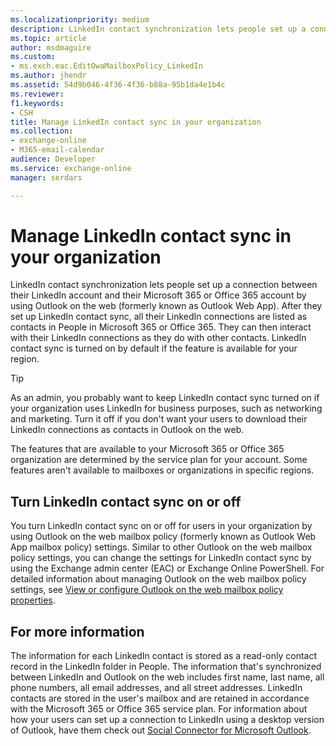 ```yaml
---
ms.localizationpriority: medium
description: LinkedIn contact synchronization lets people set up a connection between their LinkedIn account and their Microsoft 365 or Office 365 account by using Outlook on the web. After they set up LinkedIn contact sync, all their LinkedIn connections are listed as contacts in People in Microsoft 365 or Office 365. They can then interact with their LinkedIn connections as they do with other contacts. LinkedIn contact sync is turned on by default if the feature is available for your region.
ms.topic: article
author: msdmaguire
ms.custom:
- ms.exch.eac.EditOwaMailboxPolicy_LinkedIn
ms.author: jhendr
ms.assetid: 54d9b046-4f36-4f36-b88a-95b1da4e1b4c
ms.reviewer: 
f1.keywords:
- CSH
title: Manage LinkedIn contact sync in your organization
ms.collection: 
- exchange-online
- M365-email-calendar
audience: Developer
ms.service: exchange-online
manager: serdars

---
```


# Manage LinkedIn contact sync in your organization

LinkedIn contact synchronization lets people set up a connection between their LinkedIn account and their Microsoft 365 or Office 365 account by using Outlook on the web (formerly known as Outlook Web App). After they set up LinkedIn contact sync, all their LinkedIn connections are listed as contacts in People in Microsoft 365 or Office 365. They can then interact with their LinkedIn connections as they do with other contacts. LinkedIn contact sync is turned on by default if the feature is available for your region.

> [!TIP]
> 
> As an admin, you probably want to keep LinkedIn contact sync turned on if your organization uses LinkedIn for business purposes, such as networking and marketing. Turn it off if you don't want your users to download their LinkedIn connections as contacts in Outlook on the web.
> 
> The features that are available to your Microsoft 365 or Office 365 organization are determined by the service plan for your account. Some features aren't available to mailboxes or organizations in specific regions.

## Turn LinkedIn contact sync on or off

You turn LinkedIn contact sync on or off for users in your organization by using Outlook on the web mailbox policy (formerly known as Outlook Web App mailbox policy) settings. Similar to other Outlook on the web mailbox policy settings, you can change the settings for LinkedIn contact sync by using the Exchange admin center (EAC) or Exchange Online PowerShell. For detailed information about managing Outlook on the web mailbox policy settings, see [View or configure Outlook on the web mailbox policy properties](../clients-and-mobile-in-exchange-online/outlook-on-the-web/configure-outlook-web-app-mailbox-policy-properties.md).

## For more information

The information for each LinkedIn contact is stored as a read-only contact record in the LinkedIn folder in People. The information that's synchronized between LinkedIn and Outlook on the web includes first name, last name, all phone numbers, all email addresses, and all street addresses. LinkedIn contacts are stored in the user's mailbox and are retained in accordance with the Microsoft 365 or Office 365 service plan. For information about how your users can set up a connection to LinkedIn using a desktop version of Outlook, have them check out [Social Connector for Microsoft Outlook](https://support.microsoft.com/office/255447e8-82cd-48e7-9b79-1dd8721a2907).
